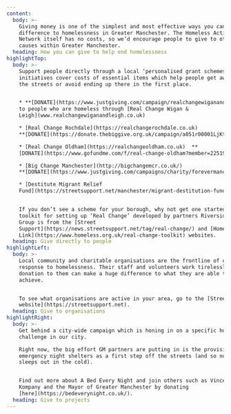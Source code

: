 ```yaml
---
content:
  body: >-
    Giving money is one of the simplest and most effective ways you can make a
    difference to homelessness in Greater Manchester. The Homeless Action
    Network itself has no costs, so we’d encourage people to give to other
    causes within Greater Manchester.
  heading: How you can give to help end homelessness
highlightTop:
  body: >-
    Support people directly through a local ‘personalised grant schemes’. These
    initiatives cover costs of essential items which help people get away from
    the streets or avoid ending up there in the first place.


    * **[DONATE](https://www.justgiving.com/campaign/realchangewiganandleigh)**
    to people who are homeless through [Real Change Wigan &
    Leigh](www.realchangewiganandleigh.co.uk) 

    * [Real Change Rochdale](https://realchangerochdale.co.uk)  
    **[DONATE](https://donate.thebiggive.org.uk/campaign/a051r00001LjKtPAAV)**

    * [Real Change Oldham](https://realchangeoldham.co.uk)  **
    [DONATE](https://www.gofundme.com/f/real-change-oldham?member=2251952)**

    * [Big Change Manchester](http://bigchangemcr.co.uk/)  
    **[DONATE](https://www.justgiving.com/campaigns/charity/forevermanchester/bigchangemcr)**

    * [Destitute Migrant Relief
    Fund](https://streetsupport.net/manchester/migrant-destitution-fund/)


    If you don’t see a scheme for your borough, why not get one started? A
    toolkit for setting up ‘Real Change’ developed by partners Riverside Housing
    Group is from the [Street
    Support](https://news.streetsupport.net/tag/real-change/) and [Homeless
    Link](https://www.homeless.org.uk/real-change-toolkit) websites.
  heading: Give directly to people
highlightLeft:
  body: >-
    Local community and charitable organisations are the frontline of our
    response to homelessness. Their staff and volunteers work tirelessly, and a
    donation to them can make a huge difference to what they are able to
    achieve.


    To see what organisations are active in your area, go to the [Street Support
    website](https://streetsupport.net).
  heading: Give to organisations
highlightRight:
  body: >-
    Get behind a city-wide campaign which is honing in on a specific homeless
    challenge in our city.

    Right now, the big effort GM partners are putting in is the provision of
    emergency night shelters as a first step off the streets (and so no one
    sleeps out in the cold).


    Find out more about A Bed Every Night and join others such as Vincent
    Kompany and the Mayor of Greater Manchester by donating
    [here](https://bedeverynight.co.uk/).
  heading: Give to projects
---
```


